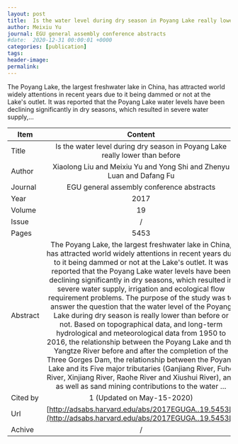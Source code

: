 ```yaml
---
layout: post
title:  Is the water level during dry season in Poyang Lake really lower than before
author: Meixiu Yu
journal: EGU general assembly conference abstracts
#date:  2020-12-31 00:00:01 +0000
categories: [publication]
tags: 
header-image: 
permalink: 
---
```

The Poyang Lake, the largest freshwater lake in China, has attracted world widely attentions in recent years due to it being dammed or not at the Lake's outlet. It was reported that the Poyang Lake water levels have been declining significantly in dry seasons, which resulted in severe water supply,...
<!--the above is the excerpt-->
<!--more-->
<!--the following is the text-->


| Item           | Content    |
| ---------------|:-----------:|
| Title          | Is the water level during dry season in Poyang Lake really lower than before     |
| Author         | Xiaolong Liu and Meixiu Yu and Yong Shi and Zhenyu Luan and Dafang Fu    |
| Journal        | EGU general assembly conference abstracts   |
| Year           | 2017      |
| Volume         | 19	   |
| Issue          | /	   |
| Pages          | 5453	   |
| Abstract       | The Poyang Lake, the largest freshwater lake in China, has attracted world widely attentions in recent years due to it being dammed or not at the Lake's outlet. It was reported that the Poyang Lake water levels have been declining significantly in dry seasons, which resulted in severe water supply, irrigation and ecological flow requirement problems. The purpose of the study was to answer the question that the water level of the Poyang Lake during dry season is really lower than before or not. Based on topographical data, and long-term hydrological and meteorological data from 1950 to 2016, the relationship between the Poyang Lake and the Yangtze River before and after the completion of the Three Gorges Dam, the relationship between the Poyang Lake and its Five major tributaries (Ganjiang River, Fuhe River, Xinjiang River, Raohe River and Xiushui River), and as well as sand mining contributions to the water …	 |
| Cited by			 | 1 (Updated on May-15-2020)   |
| Url  					 | [http://adsabs.harvard.edu/abs/2017EGUGA..19.5453L](http://adsabs.harvard.edu/abs/2017EGUGA..19.5453L)		   |
| Achive 	       | /		 |

